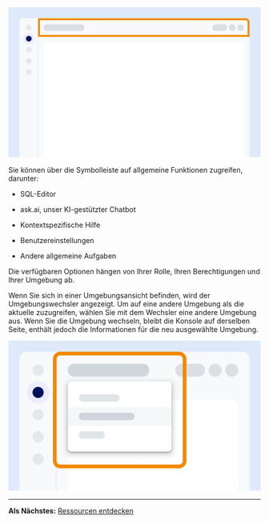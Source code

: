 ![Beispiel für die Position der Symbolleiste auf dem Bildschirm.](Images/vgh1721089931412.png)

Sie können über die Symbolleiste auf allgemeine Funktionen zugreifen, darunter:

-   SQL-Editor


-   ask.ai, unser KI-gestützter Chatbot


-   Kontextspezifische Hilfe


-   Benutzereinstellungen


-   Andere allgemeine Aufgaben


Die verfügbaren Optionen hängen von Ihrer Rolle, Ihren Berechtigungen und Ihrer Umgebung ab.

Wenn Sie sich in einer Umgebungsansicht befinden, wird der Umgebungswechsler angezeigt. Um auf eine andere Umgebung als die aktuelle zuzugreifen, wählen Sie mit dem Wechsler eine andere Umgebung aus. Wenn Sie die Umgebung wechseln, bleibt die Konsole auf derselben Seite, enthält jedoch die Informationen für die neu ausgewählte Umgebung.

![Beispiel für die Position des Umgebungswechslers auf dem Bildschirm.](Images/kzn1721171149686.png)

---

**Als Nächstes:** [Ressourcen entdecken](xex1721168413281.md)

